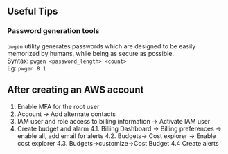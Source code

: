 ## Useful Tips

### Password generation tools
```pwgen``` utility generates passwords which are designed to be easily memorized by humans, while being as secure as possible.\
Syntax: ```pwgen <password_length> <count>``` \
Eg: ```pwgen 8 1```


## After creating an AWS account
1. Enable MFA for the root user
2. Account -> Add alternate contacts 
3. IAM user and role access to billing information -> Activate IAM user
4. Create budget and alarm
4.1.  Billing Dashboard -> Billing preferences -> enable all, add email for alerts
4.2.  Budgets-> Cost explorer -> Enable cost explorer
4.3.  Budgets->customize->Cost Budget
4.4   Create alerts
